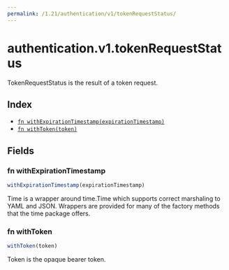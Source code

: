 ```yaml
---
permalink: /1.21/authentication/v1/tokenRequestStatus/
---
```


# authentication.v1.tokenRequestStatus

TokenRequestStatus is the result of a token request.

## Index

* [`fn withExpirationTimestamp(expirationTimestamp)`](#fn-withexpirationtimestamp)
* [`fn withToken(token)`](#fn-withtoken)

## Fields

### fn withExpirationTimestamp

```ts
withExpirationTimestamp(expirationTimestamp)
```

Time is a wrapper around time.Time which supports correct marshaling to YAML and JSON.  Wrappers are provided for many of the factory methods that the time package offers.

### fn withToken

```ts
withToken(token)
```

Token is the opaque bearer token.